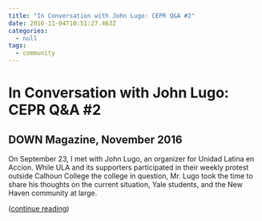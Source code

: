 ```yaml
---
title: "In Conversation with John Lugo: CEPR Q&A #2"
date: 2016-11-04T10:51:27.463Z
categories:
  - null
tags:
  - community
---
```

# In Conversation with John Lugo: CEPR Q&A #2

## DOWN Magazine, November 2016

On September 23, I met with John Lugo, an organizer for Unidad Latina en Accion. While ULA and its supporters participated in their weekly protest outside Calhoun College the college in question, Mr. Lugo took the time to share his thoughts on the current situation, Yale students, and the New Haven community at large.

([continue reading](https://downatyale.com/in-conversation-with-john-lugo-cepr-qa-2/))